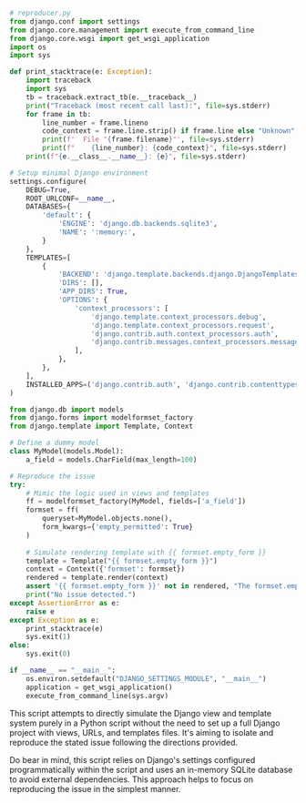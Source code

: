 ```python
# reproducer.py
from django.conf import settings
from django.core.management import execute_from_command_line
from django.core.wsgi import get_wsgi_application
import os
import sys

def print_stacktrace(e: Exception):
    import traceback
    import sys
    tb = traceback.extract_tb(e.__traceback__)
    print("Traceback (most recent call last):", file=sys.stderr)
    for frame in tb:
        line_number = frame.lineno
        code_context = frame.line.strip() if frame.line else "Unknown"
        print(f'  File "{frame.filename}"', file=sys.stderr)
        print(f"    {line_number}: {code_context}", file=sys.stderr)
    print(f"{e.__class__.__name__}: {e}", file=sys.stderr)

# Setup minimal Django environment
settings.configure(
    DEBUG=True,
    ROOT_URLCONF=__name__,
    DATABASES={
        'default': {
            'ENGINE': 'django.db.backends.sqlite3',
            'NAME': ':memory:',
        }
    },
    TEMPLATES=[
        {
            'BACKEND': 'django.template.backends.django.DjangoTemplates',
            'DIRS': [],
            'APP_DIRS': True,
            'OPTIONS': {
                'context_processors': [
                    'django.template.context_processors.debug',
                    'django.template.context_processors.request',
                    'django.contrib.auth.context_processors.auth',
                    'django.contrib.messages.context_processors.messages',
                ],
            },
        },
    ],
    INSTALLED_APPS=('django.contrib.auth', 'django.contrib.contenttypes')
)

from django.db import models
from django.forms import modelformset_factory
from django.template import Template, Context

# Define a dummy model
class MyModel(models.Model):
    a_field = models.CharField(max_length=100)

# Reproduce the issue
try:
    # Mimic the logic used in views and templates
    ff = modelformset_factory(MyModel, fields=['a_field'])
    formset = ff(
        queryset=MyModel.objects.none(),
        form_kwargs={'empty_permitted': True}
    )
    
    # Simulate rendering template with {{ formset.empty_form }}
    template = Template("{{ formset.empty_form }}")
    context = Context({'formset': formset})
    rendered = template.render(context)
    assert '{{ formset.empty_form }}' not in rendered, "The formset.empty_form should be rendered"
    print("No issue detected.")
except AssertionError as e:
    raise e
except Exception as e:
    print_stacktrace(e)
    sys.exit(1)
else:
    sys.exit(0)

if __name__ == "__main__":
    os.environ.setdefault("DJANGO_SETTINGS_MODULE", "__main__")
    application = get_wsgi_application()
    execute_from_command_line(sys.argv)
```

This script attempts to directly simulate the Django view and template system purely in a Python script without the need to set up a full Django project with views, URLs, and templates files. It's aiming to isolate and reproduce the stated issue following the directions provided. 

Do bear in mind, this script relies on Django's settings configured programmatically within the script and uses an in-memory SQLite database to avoid external dependencies. This approach helps to focus on reproducing the issue in the simplest manner.